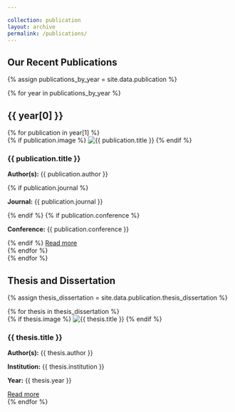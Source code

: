 ```yaml
---

collection: publication
layout: archive
permalink: /publications/
---
```


<h2>Our Recent Publications</h2>

{% assign publications_by_year = site.data.publication %}

{% for year in publications_by_year %}
  <h2>{{ year[0] }}</h2>
  <div class="publications-list"> <!-- Updated from publications-grid -->
    {% for publication in year[1] %}
      <div class="publication-tile">
        <div class="publication-image">
          {% if publication.image %}
            <img src="{{ publication.image }}" alt="{{ publication.title }}">
          {% endif %}
        </div>
        <div class="publication-content">
          <h3>{{ publication.title }}</h3>
          <p><strong>Author(s):</strong> {{ publication.author }}</p>
          {% if publication.journal %}
            <p><strong>Journal:</strong> {{ publication.journal }}</p>
          {% endif %}
          {% if publication.conference %}
            <p><strong>Conference:</strong> {{ publication.conference }}</p>
          {% endif %}
          <a href="{{ publication.link }}" class="publication-link">Read more</a>
        </div>
      </div>
    {% endfor %}
  </div>
{% endfor %}

<h2>Thesis and Dissertation</h2>

{% assign thesis_dissertation = site.data.publication.thesis_dissertation %}

<div class="publications-list"> <!-- Updated from publications-grid -->
  {% for thesis in thesis_dissertation %}
    <div class="publication-tile">
      <div class="publication-image">
        {% if thesis.image %}
          <img src="{{ thesis.image }}" alt="{{ thesis.title }}">
        {% endif %}
      </div>
      <div class="publication-content">
        <h3>{{ thesis.title }}</h3>
        <p><strong>Author(s):</strong> {{ thesis.author }}</p>
        <p><strong>Institution:</strong> {{ thesis.institution }}</p>
        <p><strong>Year:</strong> {{ thesis.year }}</p>
        <a href="{{ thesis.link }}" class="publication-link">Read more</a>
      </div>
    </div>
  {% endfor %}
</div>
